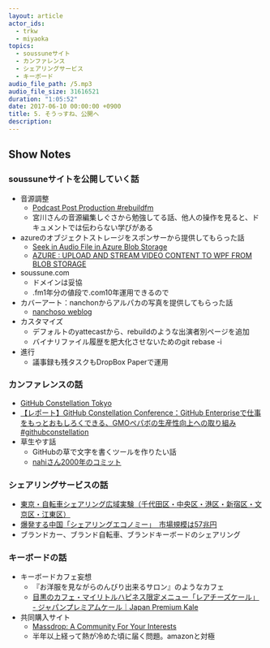 ```yaml
---
layout: article
actor_ids:
  - trkw
  - miyaoka
topics:
  - soussuneサイト
  - カンファレンス
  - シェアリングサービス
  - キーボード
audio_file_path: /5.mp3
audio_file_size: 31616521
duration: "1:05:52"
date: 2017-06-10 00:00:00 +0900
title: 5. そうっすね、公開へ
description:
---
```


## Show Notes

### soussuneサイトを公開していく話

- 音源調整
  - [Podcast Post Production #rebuildfm](https://www.youtube.com/watch?v=b5x54V33ISw)
  - 宮川さんの音源編集しぐさから勉強してる話、他人の操作を見ると、ドキュメントでは伝わらない学びがある
- azureのオブジェクトストレージをスポンサーから提供してもらった話
  - [Seek in Audio File in Azure Blob Storage](https://stackoverflow.com/questions/26048567/seek-in-audio-file-in-azure-blob-storage)
  - [AZURE : UPLOAD AND STREAM VIDEO CONTENT TO WPF FROM BLOB STORAGE](https://sachabarbs.wordpress.com/2015/06/12/azure-upload-and-stream-video-content-to-wpf-from-blob-storage/)
- soussune.com
  - ドメインは妥協
  - .fm1年分の値段で.com10年運用できるので
- カバーアート：nanchonからアルパカの写真を提供してもらった話
  -  [nanchoso weblog](https://medium.com/nanchoso-weblog)
- カスタマイズ
  - デフォルトのyattecastから、rebuildのような出演者別ページを追加
  - バイナリファイル履歴を肥大化させないためのgit rebase -i
- 進行
  - 議事録も残タスクもDropBox Paperで運用

### カンファレンスの話
- [GitHub Constellation Tokyo](https://githubuniverse.com/constellation/)
- [【レポート】GitHub Constellation Conference：GitHub Enterpriseで仕事をもっとおもしろくできる、GMOペパボの生産性向上への取り組み #githubconstellation](http://dev.classmethod.jp/tool/github/github-constellation-conf-pepabo/)
- 草生やす話
  - GitHubの草で文字を書くツールを作りたい話
  - [nahiさん2000年のコミット](https://github.com/nahi/soap4r/commits?author=nahi&since=2000-10-31T15:00:00Z&until=2000-11-30T15:00:00Z)

### シェアリングサービスの話
- [東京・自転車シェアリング広域実験（千代田区・中央区・港区・新宿区・文京区・江東区）](http://docomo-cycle.jp/tokyo-project/)
- [爆発する中国「シェアリングエコノミー」　市場規模は57兆円](https://forbesjapan.com/articles/detail/16460/1/1/1)
- ブランドカー、ブランド自転車、ブランドキーボードのシェアリング

### キーボードの話
- キーボードカフェ妄想
  - 『お洋服を見ながらのんびり出来るサロン』のようなカフェ
  - [目黒のカフェ・マイリトルハピネス限定メニュー「レアチーズケール」 - ジャパンプレミアムケール｜Japan Premium Kale](https://premiumkale.jp/250/)
- 共同購入サイト
  - [Massdrop: A Community For Your Interests](https://www.massdrop.com/)
  - 半年以上経って熱が冷めた頃に届く問題。amazonと対極

